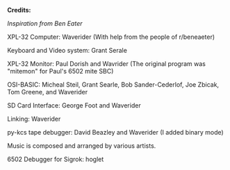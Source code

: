 ****Credits:****

*Inspiration from Ben Eater*

XPL-32 Computer: Waverider (With help from the people of r/beneaeter)

Keyboard and Video system: Grant Serale

XPL-32 Monitor: Paul Dorish and Wavrider (The original program was "mitemon" for Paul's 6502 mite SBC)

OSI-BASIC: Micheal Steil, Grant Searle, Bob Sander-Cederlof, Joe Zbicak, Tom Greene, and Waverider

SD Card Interface: George Foot and Waverider

Linking: Waverider

py-kcs tape debugger: David Beazley and Waverider (I added binary mode)

Music is composed and arranged by various artists.

6502 Debugger for Sigrok: hoglet
